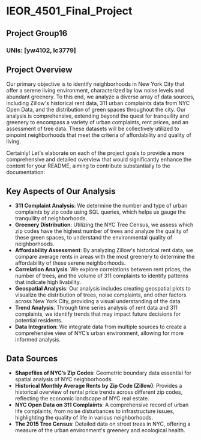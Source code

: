 # IEOR_4501_Final_Project
## Project Group16
### UNIs: [yw4102, lc3779]


## Project Overview
Our primary objective is to identify neighborhoods in New York City that offer a serene living environment, characterized by low noise levels and abundant greenery. To this end, we analyze a diverse array of data sources, including Zillow's historical rent data, 311 urban complaints data from NYC Open Data, and the distribution of green spaces throughout the city. Our analysis is comprehensive, extending beyond the quest for tranquility and greenery to encompass a variety of urban complaints, rent prices, and an assessment of tree data. These datasets will be collectively utilized to pinpoint neighborhoods that meet the criteria of affordability and quality of living.


Certainly! Let's elaborate on each of the project goals to provide a more comprehensive and detailed overview that would significantly enhance the content for your README, aiming to contribute substantially to the documentation:

## Key Aspects of Our Analysis
- **311 Complaint Analysis**: We determine the number and type of urban complaints by zip code using SQL queries, which helps us gauge the tranquility of neighborhoods.
- **Greenery Distribution**: Utilizing the NYC Tree Census, we assess which zip codes have the highest number of trees and analyze the quality of these green spaces, to understand the environmental quality of neighborhoods.
- **Affordability Assessment**: By analyzing Zillow's historical rent data, we compare average rents in areas with the most greenery to determine the affordability of these serene neighborhoods.
- **Correlation Analysis**: We explore correlations between rent prices, the number of trees, and the volume of 311 complaints to identify patterns that indicate high livability.
- **Geospatial Analysis**: Our analysis includes creating geospatial plots to visualize the distribution of trees, noise complaints, and other factors across New York City, providing a visual understanding of the data.
- **Trend Analysis**: Through time series analysis of rent data and 311 complaints, we identify trends that may impact future decisions for potential residents.
- **Data Integration**: We integrate data from multiple sources to create a comprehensive view of NYC’s urban environment, allowing for more informed analysis.

## Data Sources
- **Shapefiles of NYC’s Zip Codes**: Geometric boundary data essential for spatial analysis of NYC neighborhoods.
- **Historical Monthly Average Rents by Zip Code (Zillow)**: Provides a historical overview of rental price trends across different zip codes, reflecting the economic landscape of NYC real estate.
- **NYC Open Data on 311 Complaints**: A comprehensive record of urban life complaints, from noise disturbances to infrastructure issues, highlighting the quality of life in various neighborhoods.
- **The 2015 Tree Census**: Detailed data on street trees in NYC, offering a measure of the urban environment's greenery and ecological health.

